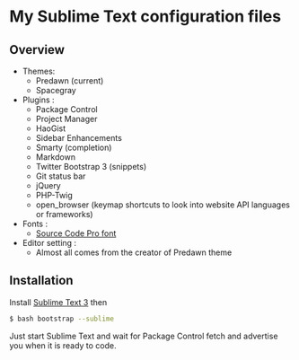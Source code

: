 My Sublime Text configuration files
========

Overview
--------
- Themes: 
    * Predawn (current)
    * Spacegray
- Plugins : 
    * Package Control
    * Project Manager 
    * HaoGist
    * Sidebar Enhancements
    * Smarty (completion)
    * Markdown
    * Twitter Bootstrap 3 (snippets)
    * Git status bar
    * jQuery 
    * PHP-Twig
    * open_browser (keymap shortcuts to look into website API languages or frameworks)
- Fonts :
    * [Source Code Pro font]
- Editor setting :
    * Almost all comes from the creator of Predawn theme

Installation
------------

Install [Sublime Text 3] then 

``` bash
$ bash bootstrap --sublime
```

Just start Sublime Text and wait for Package Control fetch and advertise you when it is ready to code. 

[Sublime Text 3]: http://www.sublimetext.com/3
[Sublime Package]: https://sublime.wbond.net/installation
[Source Code Pro font]: https://github.com/adobe-fonts/source-code-pro